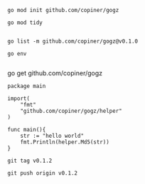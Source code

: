 
```
go mod init github.com/copiner/gogz

go mod tidy


go list -m github.com/copiner/gogz@v0.1.0
```

```
go env
    
```


go get github.com/copiner/gogz

```
package main

import(
	"fmt"
	"github.com/copiner/gogz/helper"
)

func main(){
	str := "hello world"
	fmt.Println(helper.Md5(str))
}
```
```
git tag v0.1.2

git push origin v0.1.2
```